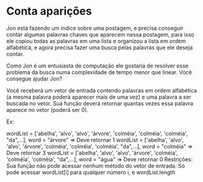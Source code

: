 # Conta aparições

Jon está fazendo um índice sobre uma postagem, e precisa conseguir contar algumas palavras chaves que aparecem nessa postagem, para isso ele copiou todas as palavras em uma lista e organizou a lista em ordem alfabética, e agora precisa fazer uma busca pelas palavras que ele deseja contar.

Como Jon é um entusiasta de computação ele gostaria de resolver esse problema da busca numa complexidade de tempo menor que linear. Você consegue ajudar Jon?

Você receberá um vetor de entrada contendo palavras em ordem alfabética (a mesma palavra poderá aparecer mais de uma vez) e uma palavra a ser buscada no vetor. Sua função deverá retornar quantas vezes essa palavra aparece no vetor (poderá ser 0).

Ex:

wordList = ['abelha', 'alvo', 'alvo', 'árvore', 'colméia', 'colméia', 'colméia', "da",...], word = "árvore" => Deve retornar 1
wordList = ['abelha', 'alvo', 'alvo', 'árvore', 'colméia', 'colméia', 'colméia', "da",...], word = "colméia" => Deve retornar 3
wordList = ['abelha', 'alvo', 'alvo', 'árvore', 'colméia', 'colméia', 'colméia', "da",...], word = "água" => Deve retornar 0
Restrições: Sua função não pode acessar nenhum método do vetor de entrada. Só pode acessar wordList[i] para qualquer número i, e wordList.length
